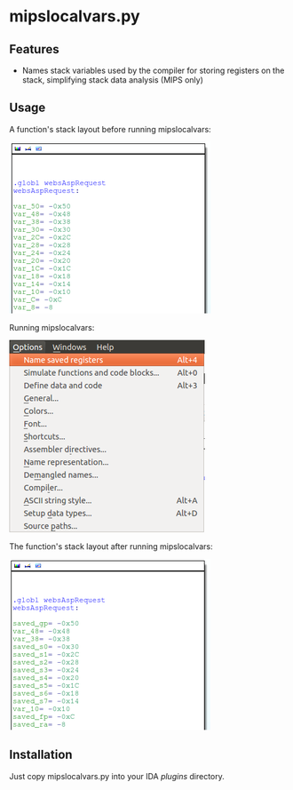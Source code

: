 mipslocalvars.py
================

Features
--------

  * Names stack variables used by the compiler for storing registers on the stack, simplifying stack data analysis (MIPS only)

Usage
-----

A function's stack layout before running mipslocalvars:

![Before mipslocalvars.py](../../images/before_mipslocalvars.png)

Running mipslocalvars:

![Running mipslocalvars.py](../../images/how_to_run_mipslocalvars.png)

The function's stack layout after running mipslocalvars:

![After mipslocalvars.py](../../images/after_mipslocalvars.png)

Installation
------------

Just copy mipslocalvars.py into your IDA *plugins* directory.
